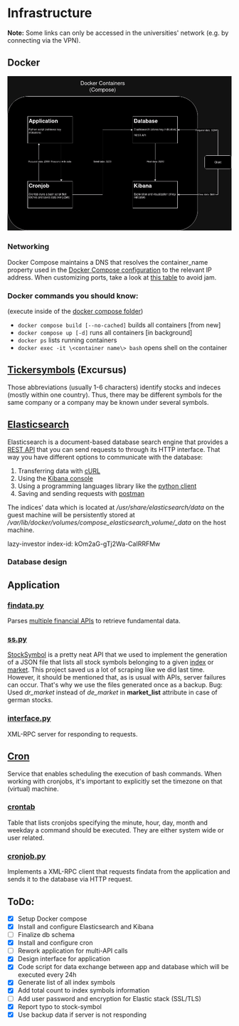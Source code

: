 # Infrastructure

__Note:__ Some links can only be accessed in the universities' network (e.g. by connecting via the VPN).

## Docker
![docker_architecture](./appendix/docker_architecture.png)

### Networking
Docker Compose maintains a DNS that resolves the container_name property used in the [Docker Compose configuration](./compose/docker-compose.yml) to the relevant IP address.
When customizing ports, take a look at [this table](https://en.wikipedia.org/wiki/List_of_TCP_and_UDP_port_numbers) to avoid jam.

### Docker commands you should know:
(execute inside of the [docker compose folder](./compose/))
- `docker compose build [--no-cached]` builds all containers [from new]
- `docker compose up [-d]` runs all containers [in background]
- `docker ps` lists running containers
- `docker exec -it \<container name\> bash` opens shell on the container

## [Tickersymbols](https://www.ig.com/en/glossary-trading-terms/stock-symbol-definition) (Excursus)

Those abbreviations (usually 1-6 characters) identify stocks and indeces (mostly within one country). Thus, there may be different symbols for the same company or a company may be known under several symbols.

## [Elasticsearch](https://www.elastic.co/elasticsearch/)
Elasticsearch is a document-based database search engine that provides a [REST API](https://de.wikipedia.org/wiki/Representational_State_Transfer) that you can send requests to through its HTTP interface.
That way you have different options to communicate with the database: 
1. Transferring data with [cURL](https://curl.se/)
2. Using the [Kibana console](http://139.6.56.155:5601/app/dev_tools#/console)
3. Using a programming languages library like the [python client](https://elasticsearch-py.readthedocs.io/en/v8.9.0/)
4. Saving and sending requests with [postman](https://www.postman.com/)

The indices' data which is located at */usr/share/elasticsearch/data* on the guest machine will be persistently stored at */var/lib/docker/volumes/compose_elasticsearch_volume/_data* on the host machine.

lazy-investor index-id: kOm2aG-gTj2Wa-CaIRRFMw

### Database design

## Application

### [findata.py](./compose/App/findata.py)
Parses [multiple financial APIs](./api.md) to retrieve fundamental data.

### [ss.py](./compose/App/ss.py)
[StockSymbol](https://github.com/yongghongg/stock-symbol/tree/master) is a pretty neat API that we used to implement the generation of a JSON file that lists all stock symbols belonging to a given [index](./appendix/index_symbols.json) or [market](./appendix/market_symbols.json). This project saved us a lot of scraping like we did last time. However, it should be mentioned that, as is usual with APIs, server failures can occur. That's why we use the files generated once as a backup. Bug: Used *dr_market* instead of *de_market* in **market_list** attribute in case of german stocks.

### [interface.py](./compose/App/interface.py)
XML-RPC server for responding to requests.

## [Cron](https://wiki.ubuntuusers.de/Cron/)
Service that enables scheduling the execution of bash commands.
When working with cronjobs, it's important to explicitly set the timezone on that (virtual) machine.

### [crontab](./compose/Cron/crontab)
Table that lists cronjobs specifying the minute, hour, day, month and weekday a command should be executed. They are either system wide or user related.

### [cronjob.py](./compose/Cron/cronjob.py)
Implements a XML-RPC client that requests findata from the application and sends it to the database via HTTP request.

## ToDo:
- [x] Setup Docker compose
- [x] Install and configure Elasticsearch and Kibana
- [ ] Finalize db schema
- [x] Install and configure cron
- [ ] Rework application for multi-API calls
- [x] Design interface for application
- [x] Code script for data exchange between app and database which will be executed every 24h
- [x] Generate list of all index symbols
- [x] Add total count to index symbols information
- [ ] Add user password and encryption for Elastic stack (SSL/TLS)
- [x] Report typo to stock-symbol
- [x] Use backup data if server is not responding
